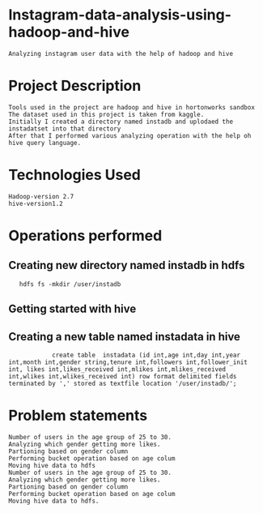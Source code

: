 # Instagram-data-analysis-using-hadoop-and-hive
    Analyzing instagram user data with the help of hadoop and hive

#   Project Description
    Tools used in the project are hadoop and hive in hortonworks sandbox
    The dataset used in this project is taken from kaggle.
    Initially I created a directory named instadb and uplodaed the instadatset into that directory
    After that I performed various analyzing operation with the help oh hive query language.
    
#   Technologies Used
    Hadoop-version 2.7
    hive-version1.2
#   Operations performed
 ##   Creating new directory named instadb in hdfs
       hdfs fs -mkdir /user/instadb
  ##  Getting started with hive
  ##  Creating a new table  named instadata in hive
                create table  instadata (id int,age int,day int,year int,month int,gender string,tenure int,followers int,follower_init int, likes int,likes_received int,mlikes int,mlikes_received int,wlikes int,wlikes_received int) row format delimited fields terminated by ',' stored as textfile location '/user/instadb/';
#   Problem statements
    Number of users in the age group of 25 to 30.
    Analyzing which gender getting more likes.
    Partioning based on gender column
    Performing bucket operation based on age colum
    Moving hive data to hdfs
    Number of users in the age group of 25 to 30.
    Analyzing which gender getting more likes.
    Partioning based on gender column
    Performing bucket operation based on age colum
    Moving hive data to hdfs.






  
    

    
    

